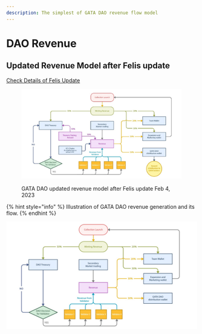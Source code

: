 ```yaml
---
description: The simplest of GATA DAO revenue flow model
---
```


# DAO Revenue

## Updated Revenue Model after Felis update

[Check Details of Felis Update](../gata-constitution/governance-proposal-9.md)

<figure><img src="../.gitbook/assets/WhatsApp Image 2023-01-27 at 09.34.39.jpg" alt=""><figcaption><p>GATA DAO updated revenue model after Felis update Feb 4, 2023</p></figcaption></figure>

{% hint style="info" %}
Illustration of GATA DAO revenue generation and its flow. &#x20;
{% endhint %}

![ ](<../.gitbook/assets/WhatsApp Image 2022-04-29 at 11.24.26 AM.jpeg>)
